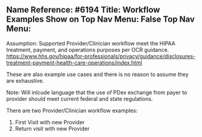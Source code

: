 Name Reference: #6194
Title: Workflow Examples
Show on Top Nav Menu: False
Top Nav Menu: 
---
Assumption: Supported Provider/Clinician workflow meet the HIPAA treatment, payment, and operations purposes per OCR guidance. https://www.hhs.gov/hipaa/for-professionals/privacy/guidance/disclosures-treatment-payment-health-care-operations/index.html

These are also example use cases and there is no reason to assume they are exhaustive.

Note: Will inlcude language that the use of PDex exchange from payer to provider should meet current federal and state regulations.

There are two Provider/Clinician workflow examples:

1. First Visit with new Provider
2. Return visit with new Provider


